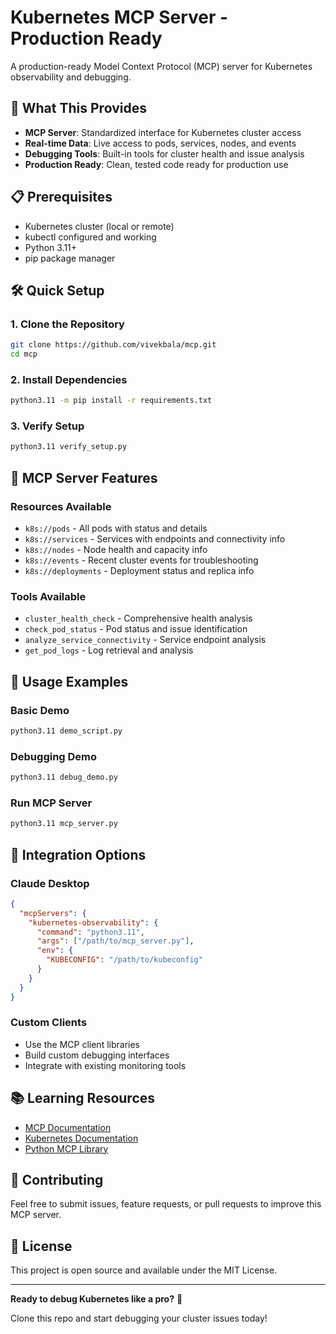 # Kubernetes MCP Server - Production Ready

A production-ready Model Context Protocol (MCP) server for Kubernetes observability and debugging.

## 🚀 What This Provides

- **MCP Server**: Standardized interface for Kubernetes cluster access
- **Real-time Data**: Live access to pods, services, nodes, and events
- **Debugging Tools**: Built-in tools for cluster health and issue analysis
- **Production Ready**: Clean, tested code ready for production use

## 📋 Prerequisites

- Kubernetes cluster (local or remote)
- kubectl configured and working
- Python 3.11+
- pip package manager

## 🛠️ Quick Setup

### 1. Clone the Repository
```bash
git clone https://github.com/vivekbala/mcp.git
cd mcp
```

### 2. Install Dependencies
```bash
python3.11 -m pip install -r requirements.txt
```

### 3. Verify Setup
```bash
python3.11 verify_setup.py
```

## 🔧 MCP Server Features

### Resources Available
- `k8s://pods` - All pods with status and details
- `k8s://services` - Services with endpoints and connectivity info
- `k8s://nodes` - Node health and capacity info
- `k8s://events` - Recent cluster events for troubleshooting
- `k8s://deployments` - Deployment status and replica info

### Tools Available
- `cluster_health_check` - Comprehensive health analysis
- `check_pod_status` - Pod status and issue identification
- `analyze_service_connectivity` - Service endpoint analysis
- `get_pod_logs` - Log retrieval and analysis

## 📱 Usage Examples

### Basic Demo
```bash
python3.11 demo_script.py
```

### Debugging Demo
```bash
python3.11 debug_demo.py
```

### Run MCP Server
```bash
python3.11 mcp_server.py
```

## 🔗 Integration Options

### Claude Desktop
```json
{
  "mcpServers": {
    "kubernetes-observability": {
      "command": "python3.11",
      "args": ["/path/to/mcp_server.py"],
      "env": {
        "KUBECONFIG": "/path/to/kubeconfig"
      }
    }
  }
}
```

### Custom Clients
- Use the MCP client libraries
- Build custom debugging interfaces
- Integrate with existing monitoring tools

## 📚 Learning Resources

- [MCP Documentation](https://modelcontextprotocol.io/)
- [Kubernetes Documentation](https://kubernetes.io/docs/)
- [Python MCP Library](https://github.com/anthropics/anthropic-cookbook)

## 🤝 Contributing

Feel free to submit issues, feature requests, or pull requests to improve this MCP server.

## 📄 License

This project is open source and available under the MIT License.

---

**Ready to debug Kubernetes like a pro?** 🚀

Clone this repo and start debugging your cluster issues today!
